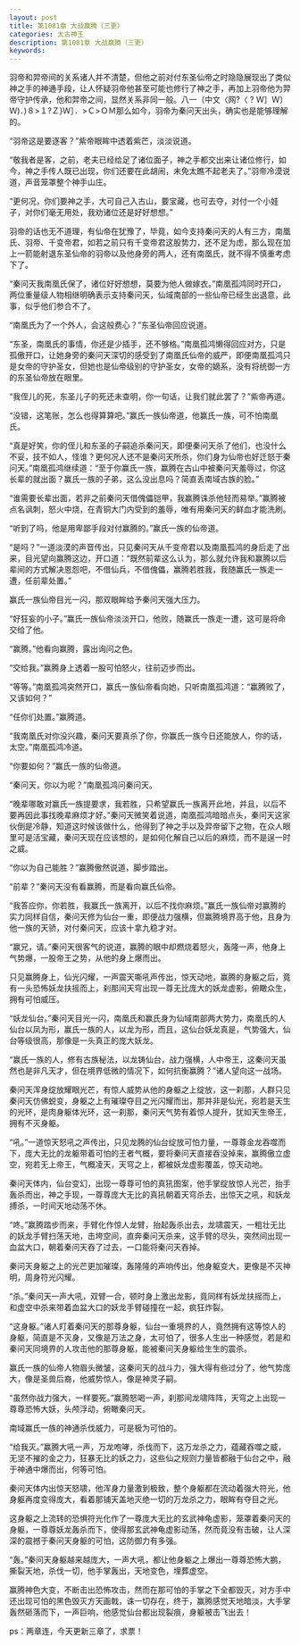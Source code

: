 ```yaml
---
layout: post
title: 第1081章 大战赢腾（三更）
categories: 太古神王
description: 第1081章 大战赢腾（三更）
keywords:
---
```


羽帝和羿帝间的关系诸人并不清楚，但他之前对付东圣仙帝之时隐隐展现出了类似神之手的神通手段，让人怀疑羽帝他甚至可能也修行了神之手，再加上羽帝他为羿帝守护传承，他和羿帝之间，显然关系非同一般。八一（中文〈网?〈 ? Ｗ］Ｗ〕Ｗ)．)８>１?Ｚ}Ｗ］．>Ｃ>ＯＭ那么如今，羽帝为秦问天出头，确实也是能够理解的。

“羽帝这是要逐客？”紫帝眼眸中透着紫芒，淡淡说道。

“敬我者是客，之前，老夫已经给足了诸位面子，神之手都交出来让诸位修行，如今，神之手传人既已出现，你们还要在此胡闹，未免太瞧不起老夫了。”羽帝冷漠说道，声音笼罩整个神手山庄。

“更何况，你们要神之手，大可自己入古山，要宝藏，也可去夺，对付一个小娃子，对你们毫无用处，我劝诸位还是好好想想。”

羽帝的话也无不道理，有仙帝在犹豫了，毕竟，如今支持秦问天的人有三方，南凰氏、羽帝、千变帝君，如若之前只有千变帝君这股势力，还不足为虑，那么现在加上一箭能射退东圣仙帝的羽帝以及他身旁的两人，还有南凰氏，就不得不慎重考虑下了。

“秦问天我南凰氏保了，诸位好好想想，莫要为他人做嫁衣。”南凰孤鸿同时开口，两位重量级人物相继明确表示支持秦问天，仙域南部的一些仙帝已经生出退意，此事，似乎他们参合不了。

“南凰氏为了一个外人，会这般费心？”东圣仙帝回应说道。

“东圣，南凰氏的事情，你还是少插手，还不够格。”南凰孤鸿懒得回应对方，只是孤傲开口，让她身旁的秦问天深切的感受到了南凰氏仙帝的威严，即便南凰孤鸿只是女帝的守护圣女，但她也是仙帝级别的守护圣女，女帝的嫡系，没有将统御一方的东圣仙帝放在眼里。

“我侄儿的死，东圣儿子的死还未查明，你一句话，让我们就此罢了？”紫帝再道。

“没错，这笔账，怎么也得算算吧。”赢氏一族仙帝道，他赢氏一族，可不怕南凰氏。

“真是好笑，你的侄儿和东圣的子嗣追杀秦问天，即便秦问天杀了他们，也没什么不妥，技不如人，怪谁？更何况人还不是秦问天所杀，你们身为仙帝也好迁怒于秦问天。”南凰孤鸿继续道：“至于你赢氏一族，赢腾在古山中被秦问天羞辱过，你这长辈的就出面？赢氏一族的子弟，这么没出息吗？简直丢南域古族的脸。”

“谁需要长辈出面，若非之前秦问天借傀儡铠甲，我赢腾诛杀他轻而易举。”赢腾被点名讽刺，怒火中烧，在青铜大门内受到的羞辱，唯有用秦问天的鲜血才能洗刷。

“听到了吗，他是用卑鄙手段对付赢腾的。”赢氏一族的仙帝道。

“是吗？”一道淡漠的声音传出，只见秦问天从千变帝君以及南凰孤鸿的身后走了出来，目光望向赢腾这边，开口道：“既然前辈这么认为，那么就允许我和赢腾以后辈间的方式解决恩怨吧，不借仙兵，不借傀儡，赢腾若胜我，我随赢氏一族走一遭，任前辈处置。”

赢氏一族仙帝目光一闪，那双眼眸给予秦问天强大压力。

“好狂妄的小子。”赢氏一族仙帝淡淡开口，他败，随赢氏一族走一遭，这可是将命交给了他。

“赢腾。”他看向赢腾，露出询问之色。

“交给我。”赢腾身上透着一股可怕怒火，往前迈步而出。

“等等。”南凰孤鸿突然开口，赢氏一族仙帝看向她，只听南凰孤鸿道：“赢腾败了，又该如何？”

“任你们处置。”赢腾道。

“我南凰氏对你没兴趣，秦问天要真杀了你，你赢氏一族今日还能放人，你的话，太空。”南凰孤鸿冷道。

“你要如何？”赢氏一族的仙帝道。

“秦问天，你以为呢？”南凰孤鸿问秦问天。

“晚辈哪敢对赢氏一族提要求，我若胜，只希望赢氏一族离开此地，并且，以后不要再因此事找晚辈麻烦才好。”秦问天微笑着说道，南凰孤鸿暗暗点头，秦问天这家伙倒是冷静，知道这时候该做什么，他得到了神之手以及羿帝留下之物，在众人眼里可是活宝藏，秦问天现在应该想的，是如何化解自己以后的麻烦，而不是逞一时之威。

“你以为自己能胜？”赢腾傲然说道，脚步踏出。

“前辈？”秦问天没有看赢腾，而是看向赢氏仙帝。

“我答应你，你若胜，我赢氏一族离开，以后不找你麻烦。”赢氏一族仙帝对赢腾的实力同样自信，秦问天修为仙台一重，即便战力强横，但赢腾境界高于他，且身为他一族的天骄，对付秦问天，应该十拿九稳才对。

“赢兄，请。”秦问天很客气的说道，赢腾的眼中却燃烧着怒火，轰隆一声，他身上气势爆，一股帝王之势，从他的身上爆而出。

只见赢腾身上，仙光闪耀，一声震天嘶吼声传出，惊天动地，赢腾的身躯之后，竟有一头恐怖妖龙扶摇而上，刹那间天穹出现一尊无比庞大的妖龙虚影，俯瞰众生，拥有可怕威压。

“妖龙仙台。”秦问天目光一闪，南凰氏和赢氏身为仙域南部两大势力，南凰氏的人仙台以凤为形，赢氏一族的人，以龙为形，而且，这仙台妖龙真是，气势强大，仙台等级很高，那像是一头真正的庞大妖龙。

“赢氏一族的人，修有古族秘法，以龙铸仙台，战力强横，人中帝王，这秦问天虽然也是非凡天才，但在境界低微的情况下，如何抗衡赢腾？”诸人望向这一战场。

秦问天浑身绽放耀眼光芒，有惊人威势从他的身躯之上绽放，这一刹那，人群只见秦问天仿佛蜕变，身躯之上有璀璨夺目之光闪耀而出，那并非是仙光，宛若是天生的光环，是肉身躯体光环，这一刹那，秦问天气势有着惊人提升，犹如天生帝王，拥有不灭身躯。

“吼。”一道惊天怒吼之声传出，只见龙腾的仙台绽放可怕力量，一尊尊金龙吞噬而下，庞大无比的龙躯带着可怕的王者气概，要将秦问天直接吞没掉来，赢腾傲立虚空，宛若无上帝王，气概凌天，天穹之上，都被妖龙虚影覆盖，惊天动地。

秦问天体内，仙台变幻，出现一尊尊可怕的真犼图案，他手掌绽放惊人光芒，抬手轰杀而出，神之手现，一尊尊庞大无比的真犼朝着天穹杀去，出惊天之吼，和妖龙搏杀，一时间天地动荡不休。

“咚。”赢腾踏步而来，手臂化作惊人龙臂，抬起轰杀出去，龙啸震天，一粗壮无比的妖龙手臂扫荡天地，击垮空间，直奔秦问天杀来，这手臂的尽头，突然间出现一血盆大口，朝着秦问天吞了过去，一口能将秦问天吞掉。

秦问天身躯之上的光芒更加璀璨，轰隆隆的声响传出，他身躯变大，更像是不灭神明，周身符光闪耀。

“杀。”秦问天一声大吼，双臂一合，顿时身上激出龙影，竟同样有妖龙扶摇而上，和虚空中杀来带着血盆大口的妖龙手臂碰撞在一起，疯狂炸裂。

“这身躯。”诸人盯着秦问天的那尊身躯，仙台一重境界的人，竟然拥有这等惊人的身躯，简直是不灭身，又像是万法之身，太可怕了，很多人生出一种感觉，若是和秦问天同境界的人攻击他的那尊身躯，能被秦问天身躯给生生的震杀。

赢氏一族的仙帝人物眉头微皱，这秦问天的战斗力，强大得有些过分了，他气势庞大，像是圣兽后裔，他威势惊人，像是神灵子嗣。

“虽然你战力强大，一样要死。”赢腾怒喝一声，刹那间龙啸阵阵，天穹之上出现一尊尊恐怖大妖，头颅浮动，俯瞰秦问天。

南域赢氏一族的神通杀伐威力，可是极为可怕的。

“给我灭。”赢腾大吼一声，万龙咆哮，杀伐而下，这万龙杀之力，蕴藏吞噬之威，无坚不摧的金之力，狂暴无比的妖之力，这些仙之规则力量皆都融于仙台之中，融于神通中爆而出，何等可怕。

秦问天体内出惊天怒啸，他浑身力量激到极致，整个身躯都在流动着强大符光，他身躯再度变得庞大，看着那铺天盖地灭绝一切的万龙杀之力，眼眸有夺目之光。

这身躯之上流转的恐惧符光化作了一尊庞大无比的玄武神龟虚影，笼罩着秦问天的身躯，一尊尊妖龙轰杀而下，使得那玄武神龟虚影动荡，然而竟没有击破，让人深深的震撼于秦问天身躯的可怕，这防御力有多强。

“轰。”秦问天身躯越来越庞大，一声大吼，都让他身躯之上爆出一尊尊恐怖大鹏，撕裂天地，杀伐一切，他手掌轰出，天地变色，埋葬虚空。

赢腾神色大变，不断击出恐怖攻击，然而在那可怕的手掌之下全都毁灭，对方手中还出现可怕的黑色毁灭方天画戟，诛一切存在，终于，赢腾感觉天地暗淡，大手掌轰然砸落而下，一声巨响，他感觉仙台都出现裂痕，身躯被击飞出去！

ps：两章连，今天更新三章了，求票！
